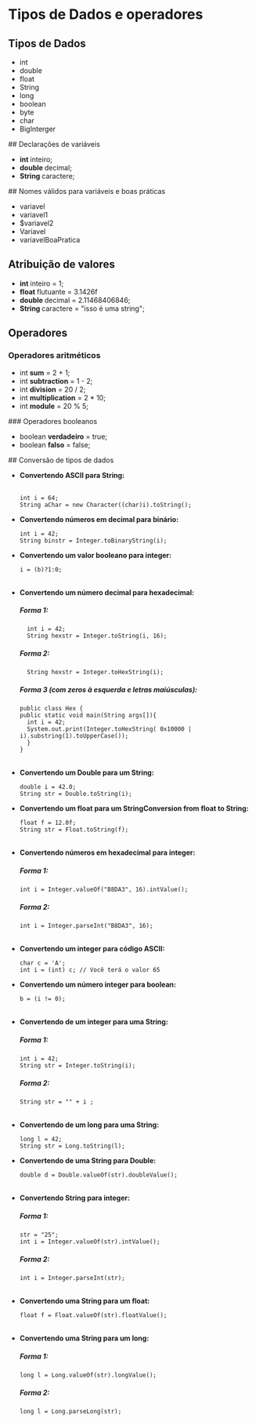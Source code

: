 # Tipos de Dados e operadores
## Tipos de Dados
<ul>
  <li>int </li>
  <li>double </li>
  <li>float </li>
  <li>String </li>
  <li>long </li>
  <li>boolean </li>
  <li>byte </li>
  <li>char </li>
  <li>BigInterger </li>
</ul>  
## Declarações de variáveis
<ul>
  <li> <b> int </b> inteiro; </li>
  <li> <b> double </b> decimal; </li>
  <li> <b> String </b> caractere; </li>
 </ul> 
##  Nomes válidos para variáveis e boas práticas
<ul>
  <li>variavel </li>
  <li>variavel1 </li>
  <li>$variavel2 </li>
  <li>Variavel </li>
  <li>variavelBoaPratica </li>
 </ul> 
  
## Atribuição de valores
<ul>
  <li> <b> int </b> inteiro = 1; </li>
  <li> <b> float </b> flutuante = 3.1426f </li>
  <li> <b> double </b> decimal = 2.11468406846; </li>
  <li> <b> String </b> caractere = "isso é uma string"; </li>
</ul>  
  
## Operadores
### Operadores aritméticos
<ul>
  <li>int <b>sum</b> = 2 + 1; </li>
  <li>int <b>subtraction</b> = 1 - 2; </li>
  <li>int <b>division</b> = 20 / 2; </li>
  <li>int <b>multiplication</b> = 2 * 10; </li>
  <li>int <b>module</b> = 20 % 5; </li>
</ul>  
### Operadores booleanos
<ul>
  <li>boolean <b>verdadeiro</b> = true; </li>
  <li>boolean <b>falso</b> = false; </li>
</ul>  
## Conversão de tipos de dados
<ul>
  <li><b>Convertendo ASCII para String:</b></li>
  
  <br>
  
    int i = 64;
    String aChar = new Character((char)i).toString();
  
  <li><b>Convertendo números em decimal para binário:</b></li>

    int i = 42;
    String binstr = Integer.toBinaryString(i);

   <li><b>Convertendo um valor booleano para integer:</b></li>


    i = (b)?1:0;
  
  <br>
  

<li><b>Convertendo um número decimal para hexadecimal:</b></li>
  
  <h5><b>Forma 1:</b></h5>
    
      int i = 42;
      String hexstr = Integer.toString(i, 16);
   
    
  <h5><b>Forma 2:</b></h5>
    
    
      String hexstr = Integer.toHexString(i);
    
    
  <h5> <b>Forma 3 (com zeros à esquerda e letras maiúsculas): </b> </h5>
    
    
    public class Hex {
    public static void main(String args[]){
      int i = 42;
      System.out.print(Integer.toHexString( 0x10000 | i).substring(1).toUpperCase());
      }
    }
  
  <br>
  
  <li><b>Convertendo um Double para um String:</b></li>

    double i = 42.0;
    String str = Double.toString(i);
    
  <li><b>Convertendo um float para um StringConversion from float to String:</b></li>
  
    float f = 12.0f;
    String str = Float.toString(f);
  
  <br>
    
  <li><b>Convertendo números em hexadecimal para integer:</b></li>
   
  <h5><b>Forma 1:</b></h5>
    
    int i = Integer.valueOf("B8DA3", 16).intValue();
   
    
  <h5><b>Forma 2:</b></h5>
    
    int i = Integer.parseInt("B8DA3", 16);
  
  <br>
    
  <li><b>Convertendo um integer para código ASCII:</b></li>

    char c = 'A';
    int i = (int) c; // Você terá o valor 65
  
  <li><b>Convertendo um número integer para boolean:</b></li>
  
    b = (i != 0);
  
  <br>
  
  <li><b>Convertendo de um integer para uma String:</b></li>
  
  <h5><b>Forma 1:</b></h5>
    
    int i = 42;
    String str = Integer.toString(i);
   
    
  <h5><b>Forma 2:</b></h5>
    
    String str = "" + i ;
  
  <br>
  
  <li><b>Convertendo de um long para uma String:</b></li>
  
    long l = 42;
    String str = Long.toString(l);
  
  <li><b>Convertendo de uma String para Double:</b></li>
  
    double d = Double.valueOf(str).doubleValue();
  
  <br>
  
  <li><b>Convertendo String para integer:</b></li>
  
  <h5><b>Forma 1:</b></h5>
    
    str = "25";
    int i = Integer.valueOf(str).intValue();
   
    
  <h5><b>Forma 2:</b></h5>
    
    int i = Integer.parseInt(str);
  
  <br>
  
  <li><b>Convertendo uma String para um float:</b></li>
  
    float f = Float.valueOf(str).floatValue();
  
  <br>
  
  <li><b>Convertendo uma String para um long:</b></li>
  
  <h5><b>Forma 1:</b></h5>
    
    long l = Long.valueOf(str).longValue();   
    
  <h5><b>Forma 2:</b></h5>
    
    long l = Long.parseLong(str);  

</ul>
